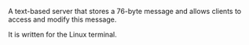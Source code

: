 A text-based server that stores a 76-byte message and allows clients to access and modify this message.

It is written for the Linux terminal.
